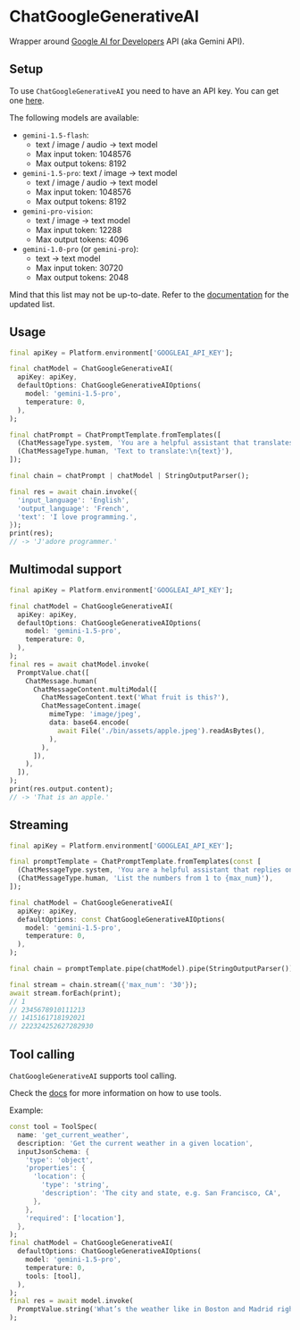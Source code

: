 # ChatGoogleGenerativeAI

Wrapper around [Google AI for Developers](https://ai.google.dev/) API (aka Gemini API).

## Setup

To use `ChatGoogleGenerativeAI` you need to have an API key. You can get one [here](https://aistudio.google.com/app/apikey).

The following models are available:
- `gemini-1.5-flash`:
  * text / image / audio -> text model
  * Max input token: 1048576
  * Max output tokens: 8192
- `gemini-1.5-pro`: text / image -> text model
  * text / image / audio -> text model
  * Max input token: 1048576
  * Max output tokens: 8192
- `gemini-pro-vision`:
  * text / image -> text model
  * Max input token: 12288
  * Max output tokens: 4096
- `gemini-1.0-pro` (or `gemini-pro`):
  * text -> text model
  * Max input token: 30720
  * Max output tokens: 2048

Mind that this list may not be up-to-date. Refer to the [documentation](https://ai.google.dev/models) for the updated list.

## Usage

```dart
final apiKey = Platform.environment['GOOGLEAI_API_KEY'];

final chatModel = ChatGoogleGenerativeAI(
  apiKey: apiKey,
  defaultOptions: ChatGoogleGenerativeAIOptions(
    model: 'gemini-1.5-pro',
    temperature: 0,
  ),
);

final chatPrompt = ChatPromptTemplate.fromTemplates([
  (ChatMessageType.system, 'You are a helpful assistant that translates {input_language} to {output_language}.'),
  (ChatMessageType.human, 'Text to translate:\n{text}'),
]);

final chain = chatPrompt | chatModel | StringOutputParser();

final res = await chain.invoke({
  'input_language': 'English',
  'output_language': 'French',
  'text': 'I love programming.',
});
print(res);
// -> 'J'adore programmer.'
```

## Multimodal support

```dart
final apiKey = Platform.environment['GOOGLEAI_API_KEY'];

final chatModel = ChatGoogleGenerativeAI(
  apiKey: apiKey,
  defaultOptions: ChatGoogleGenerativeAIOptions(
    model: 'gemini-1.5-pro',
    temperature: 0,
  ),
);
final res = await chatModel.invoke(
  PromptValue.chat([
    ChatMessage.human(
      ChatMessageContent.multiModal([
        ChatMessageContent.text('What fruit is this?'),
        ChatMessageContent.image(
          mimeType: 'image/jpeg',
          data: base64.encode(
            await File('./bin/assets/apple.jpeg').readAsBytes(),
          ),
        ),
      ]),
    ),
  ]),
);
print(res.output.content);
// -> 'That is an apple.'
```

## Streaming

```dart
final apiKey = Platform.environment['GOOGLEAI_API_KEY'];

final promptTemplate = ChatPromptTemplate.fromTemplates(const [
  (ChatMessageType.system, 'You are a helpful assistant that replies only with numbers in order without any spaces or commas.'),
  (ChatMessageType.human, 'List the numbers from 1 to {max_num}'),
]);

final chatModel = ChatGoogleGenerativeAI(
  apiKey: apiKey,
  defaultOptions: const ChatGoogleGenerativeAIOptions(
    model: 'gemini-1.5-pro',
    temperature: 0,
  ),
);

final chain = promptTemplate.pipe(chatModel).pipe(StringOutputParser());

final stream = chain.stream({'max_num': '30'});
await stream.forEach(print);
// 1
// 2345678910111213
// 1415161718192021
// 222324252627282930 
```

## Tool calling

`ChatGoogleGenerativeAI` supports tool calling.

Check the [docs](https://langchaindart.dev/#/modules/model_io/models/chat_models/how_to/tools) for more information on how to use tools.

Example:
```dart
const tool = ToolSpec(
  name: 'get_current_weather',
  description: 'Get the current weather in a given location',
  inputJsonSchema: {
    'type': 'object',
    'properties': {
      'location': {
        'type': 'string',
        'description': 'The city and state, e.g. San Francisco, CA',
      },
    },
    'required': ['location'],
  },
);
final chatModel = ChatGoogleGenerativeAI(
  defaultOptions: ChatGoogleGenerativeAIOptions(
    model: 'gemini-1.5-pro',
    temperature: 0,
    tools: [tool],
  ),
);
final res = await model.invoke(
  PromptValue.string('What’s the weather like in Boston and Madrid right now in celsius?'),
);
```
